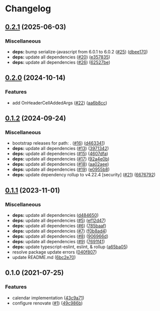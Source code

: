 # Changelog

## [0.2.1](https://github.com/jpvmrcd/calendar/compare/calendar-v0.2.0...calendar-v0.2.1) (2025-06-03)


### Miscellaneous

* **deps:** bump serialize-javascript from 6.0.1 to 6.0.2 ([#25](https://github.com/jpvmrcd/calendar/issues/25)) ([dbee170](https://github.com/jpvmrcd/calendar/commit/dbee170c30364b2908fa4b9adb0cbb9b190bb783))
* **deps:** update all dependencies ([#20](https://github.com/jpvmrcd/calendar/issues/20)) ([e357835](https://github.com/jpvmrcd/calendar/commit/e3578354d59002b7588b39452b5d736fb690fe57))
* **deps:** update all dependencies ([#26](https://github.com/jpvmrcd/calendar/issues/26)) ([62527be](https://github.com/jpvmrcd/calendar/commit/62527be750c480ad0dfd63a7c83576ebcd7553ae))

## [0.2.0](https://github.com/jpvmrcd/calendar/compare/calendar-v0.1.2...calendar-v0.2.0) (2024-10-14)


### Features

* add OnHeaderCellAddedArgs ([#22](https://github.com/jpvmrcd/calendar/issues/22)) ([aa6b8cc](https://github.com/jpvmrcd/calendar/commit/aa6b8cc17902e59b6a52fa0c91c62acebc41215a))

## [0.1.2](https://github.com/jpvmrcd/calendar/compare/v0.1.1...calendar-v0.1.2) (2024-09-24)


### Miscellaneous

* bootstrap releases for path: . ([#16](https://github.com/jpvmrcd/calendar/issues/16)) ([d463341](https://github.com/jpvmrcd/calendar/commit/d46334144f568cb96064a491772329d8a510752b))
* **deps:** update all dependencies ([#13](https://github.com/jpvmrcd/calendar/issues/13)) ([3971342](https://github.com/jpvmrcd/calendar/commit/3971342a2e292de726fa2cafe369411b6acd4996))
* **deps:** update all dependencies ([#15](https://github.com/jpvmrcd/calendar/issues/15)) ([4607dfa](https://github.com/jpvmrcd/calendar/commit/4607dfaa5e95b8df5ada5d092a03b7cf7b5f1f7d))
* **deps:** update all dependencies ([#17](https://github.com/jpvmrcd/calendar/issues/17)) ([92a4e0b](https://github.com/jpvmrcd/calendar/commit/92a4e0bddff86ee6e13f03520a89ab4ccbd9ea15))
* **deps:** update all dependencies ([#18](https://github.com/jpvmrcd/calendar/issues/18)) ([aa02aee](https://github.com/jpvmrcd/calendar/commit/aa02aeeb64ca093bda8c0b8bd492b244a7b14e0f))
* **deps:** update all dependencies ([#19](https://github.com/jpvmrcd/calendar/issues/19)) ([e0955b8](https://github.com/jpvmrcd/calendar/commit/e0955b867ffbb01a6beb183b4b0ff7e740512654))
* **deps:** update dependency rollup to v4.22.4 [security] ([#21](https://github.com/jpvmrcd/calendar/issues/21)) ([6676792](https://github.com/jpvmrcd/calendar/commit/6676792ff6dce959d2a756ba747deea441a518b1))

## [0.1.1](https://github.com/jpvmrcd/calendar/compare/v0.1.0...v0.1.1) (2023-11-01)


### Miscellaneous

* **deps:** update all dependencies ([d484650](https://github.com/jpvmrcd/calendar/commit/d484650c71188a8e7682881fcd47f01b91e376ef))
* **deps:** update all dependencies ([#5](https://github.com/jpvmrcd/calendar/issues/5)) ([ef12d47](https://github.com/jpvmrcd/calendar/commit/ef12d476f76e2e630312c2d1539b2985c86f5be5))
* **deps:** update all dependencies ([#6](https://github.com/jpvmrcd/calendar/issues/6)) ([785baaf](https://github.com/jpvmrcd/calendar/commit/785baaf6fc860fc052718aa512a6354f9c01b580))
* **deps:** update all dependencies ([#7](https://github.com/jpvmrcd/calendar/issues/7)) ([f0b8ad4](https://github.com/jpvmrcd/calendar/commit/f0b8ad466dd22ec00c260c100d03f12a3e9d5aa8))
* **deps:** update all dependencies ([#8](https://github.com/jpvmrcd/calendar/issues/8)) ([906966d](https://github.com/jpvmrcd/calendar/commit/906966d8d2cb3eff8b4cc92d7afd50a384a68f97))
* **deps:** update all dependencies ([#9](https://github.com/jpvmrcd/calendar/issues/9)) ([7691f41](https://github.com/jpvmrcd/calendar/commit/7691f41c511c44b276cffe007461b42538976566))
* **deps:** update typescript-eslint, eslint, & rollup ([a65ba05](https://github.com/jpvmrcd/calendar/commit/a65ba0556fcd71cd38d8035fff07d36b26bf8189))
* resolve package update errors ([040f807](https://github.com/jpvmrcd/calendar/commit/040f807efbb621c2dc158534851de50a54b15e81))
* update README.md ([6bc2e70](https://github.com/jpvmrcd/calendar/commit/6bc2e7066bb4def0239637448347c375fef74d52))

## 0.1.0 (2021-07-25)


### Features

* calendar implementation ([43c9a71](https://www.github.com/jpvmrcd/calendar/commit/43c9a7152b47ba4f39fcf57603cde5a97a6ce3e0))
* configure renovate ([#1](https://www.github.com/jpvmrcd/calendar/issues/1)) ([49c986b](https://www.github.com/jpvmrcd/calendar/commit/49c986b5d89da3c046881d09ffa458e1a45cb4a8))
